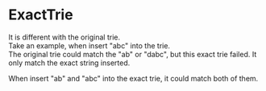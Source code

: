 # ExactTrie

It is different with the original trie.   
Take an example, when insert "abc" into the trie.  
The original trie could match the "ab" or "dabc", but this exact trie failed.
It only match the exact string inserted.

When insert "ab" and "abc" into the exact trie, it could match both of them.
